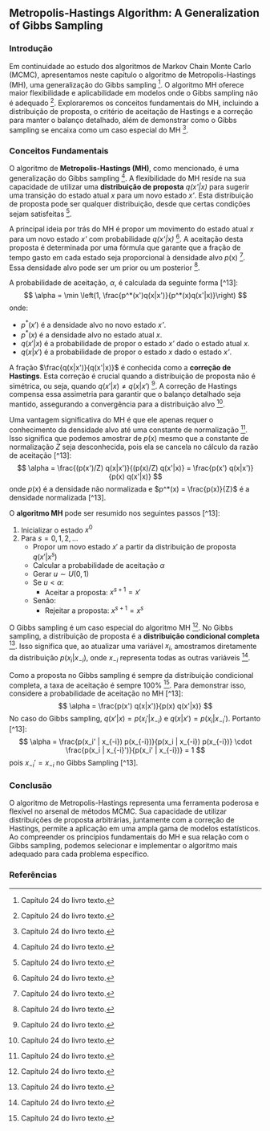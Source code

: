 ## Metropolis-Hastings Algorithm: A Generalization of Gibbs Sampling

### Introdução
Em continuidade ao estudo dos algoritmos de Markov Chain Monte Carlo (MCMC), apresentamos neste capítulo o algoritmo de Metropolis-Hastings (MH), uma generalização do Gibbs sampling [^1]. O algoritmo MH oferece maior flexibilidade e aplicabilidade em modelos onde o Gibbs sampling não é adequado [^1]. Exploraremos os conceitos fundamentais do MH, incluindo a distribuição de proposta, o critério de aceitação de Hastings e a correção para manter o balanço detalhado, além de demonstrar como o Gibbs sampling se encaixa como um caso especial do MH [^1].

### Conceitos Fundamentais

O algoritmo de **Metropolis-Hastings (MH)**, como mencionado, é uma generalização do Gibbs sampling [^1]. A flexibilidade do MH reside na sua capacidade de utilizar uma **distribuição de proposta** *q(x'|x)* para sugerir uma transição do estado atual *x* para um novo estado *x'*. Esta distribuição de proposta pode ser qualquer distribuição, desde que certas condições sejam satisfeitas [^1].

A principal ideia por trás do MH é propor um movimento do estado atual *x* para um novo estado *x'* com probabilidade *q(x'|x)* [^1]. A aceitação desta proposta é determinada por uma fórmula que garante que a fração de tempo gasto em cada estado seja proporcional à densidade alvo *p*(x) [^1]. Essa densidade alvo pode ser um prior ou um posterior [^1].

A probabilidade de aceitação, *α*, é calculada da seguinte forma [^13]:
$$ \alpha = \min \left(1, \frac{p^*(x')q(x|x')}{p^*(x)q(x'|x)}\right) $$
onde:
- $p^*(x')$ é a densidade alvo no novo estado *x'*.
- $p^*(x)$ é a densidade alvo no estado atual *x*.
- $q(x'|x)$ é a probabilidade de propor o estado *x'* dado o estado atual *x*.
- $q(x|x')$ é a probabilidade de propor o estado *x* dado o estado *x'*.

A fração $\frac{q(x|x')}{q(x'|x)}$ é conhecida como a **correção de Hastings**. Esta correção é crucial quando a distribuição de proposta não é simétrica, ou seja, quando $q(x'|x) \neq q(x|x')$ [^1]. A correção de Hastings compensa essa assimetria para garantir que o balanço detalhado seja mantido, assegurando a convergência para a distribuição alvo [^1].

Uma vantagem significativa do MH é que ele apenas requer o conhecimento da densidade alvo até uma constante de normalização [^1]. Isso significa que podemos amostrar de *p*(x) mesmo que a constante de normalização *Z* seja desconhecida, pois ela se cancela no cálculo da razão de aceitação [^13]:
$$ \alpha = \frac{(p(x')/Z) q(x|x')}{(p(x)/Z) q(x'|x)} = \frac{p(x') q(x|x')}{p(x) q(x'|x)} $$
onde $p(x)$ é a densidade não normalizada e $p^*(x) = \frac{p(x)}{Z}$ é a densidade normalizada [^13].

O **algoritmo MH** pode ser resumido nos seguintes passos [^13]:
1. Inicializar o estado $x^0$
2. Para $s = 0, 1, 2, ...$
    - Propor um novo estado $x'$ a partir da distribuição de proposta $q(x'|x^s)$
    - Calcular a probabilidade de aceitação $\alpha$
    - Gerar $u \sim U(0, 1)$
    - Se $u < \alpha$:
        - Aceitar a proposta: $x^{s+1} = x'$
    - Senão:
        - Rejeitar a proposta: $x^{s+1} = x^s$

O Gibbs sampling é um caso especial do algoritmo MH [^1]. No Gibbs sampling, a distribuição de proposta é a **distribuição condicional completa** [^1]. Isso significa que, ao atualizar uma variável $x_i$, amostramos diretamente da distribuição $p(x_i | x_{-i})$, onde $x_{-i}$ representa todas as outras variáveis [^1].

Como a proposta no Gibbs sampling é sempre da distribuição condicional completa, a taxa de aceitação é sempre 100% [^1]. Para demonstrar isso, considere a probabilidade de aceitação no MH [^13]:
$$ \alpha = \frac{p(x') q(x|x')}{p(x) q(x'|x)} $$
No caso do Gibbs sampling, $q(x'|x) = p(x_i' | x_{-i})$ e $q(x|x') = p(x_i | x_{-i}')$. Portanto [^13]:
$$ \alpha = \frac{p(x_i' | x_{-i}) p(x_{-i})}{p(x_i | x_{-i}) p(x_{-i})} \cdot \frac{p(x_i | x_{-i}')}{p(x_i' | x_{-i})} = 1 $$
pois $x_{-i}' = x_{-i}$ no Gibbs Sampling [^13].

### Conclusão
O algoritmo de Metropolis-Hastings representa uma ferramenta poderosa e flexível no arsenal de métodos MCMC. Sua capacidade de utilizar distribuições de proposta arbitrárias, juntamente com a correção de Hastings, permite a aplicação em uma ampla gama de modelos estatísticos. Ao compreender os princípios fundamentais do MH e sua relação com o Gibbs sampling, podemos selecionar e implementar o algoritmo mais adequado para cada problema específico.

### Referências
[^1]: Capítulo 24 do livro texto.
<!-- END -->